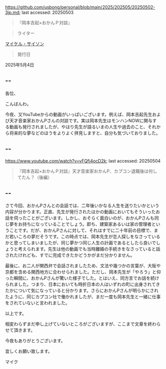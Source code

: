 https://github.com/usbong/personal/blob/main/2025/202505/20250502-3jp.md; last accessed: 20250503

> 『岡本吉起×おかんＰ対談』

> ライター

[マイケル・サイソン](https://www.linkedin.com/in/michaelsyson/)

> 発行日

2025年5月4日

## --


各位、

こんばんわ。

今夜、又YouTubeからの動画がいっぱいございます。例えば、岡本吉起先生および天才音楽家おかんPさんの対談です。実は岡本先生はモンハンNOWに関与する動画も発行されましたが、やはり先生が語るいまの人生や過去のこと、それから将来的な夢などのほうをよりよく拝見しますと、自分も気づいておりました。

## --

https://www.youtube.com/watch?v=vFQfj4ocD2k; last accessed: 20250504

> 『岡本吉起×おかんＰ対談』天才音楽家おかんP、カプコン退職後は何してたん？（後編） 

## --

さて今回、おかんPさんとの会話では、二年後いかなる人生を送りたいかという内容が分かります。正直、先生が発行されたほかの動画においてもそういったお話を伺ったことがございます。しかし、おそらく面白いのが、おかんPさんも同じ夢をお持ちになっていることでしょう。即ち、建築家あるいは家の管理者ということです。だが、おかんPさんに対して、それはすでに二十年前の目標で、まだ若いころの夢だそうです。この時点では、岡本先生が恋人探しをなさっているかと思ってしまいましたが、同じ夢かつ同じ人生の計画であるとしたら良いでしょうと考えられます。先生は他の動画でも当時離婚の手続きをなさっていると話されたけれども、すでに完成できたかどうかがまだ分かりません。

最後に、お二人が関西弁で会話されましたため、文法や幾つかの言葉が、大阪や京都を含める関西地方に合わせられました。ただし、岡本先生が「やろう」と仰った瞬間に、おかんPさんが驚いた様子でした。とはいえ、同方言でお話を続けられました。つまり、日本においても時折日本の人はいずれの町に出身されてきたかについて気になっていると分かります。さらにおかんPさんが明らかにされたように、同じカプコン社で働かれましたが、まだ一度も岡本先生と一緒に仕事をされていないと言われました。

以上です。

相変わらずまだ申し上げていないところがございますが、ここまで文章を終わらせて頂きます。

今夜もありがとうございます。

宜しくお願い致します。

マイク
